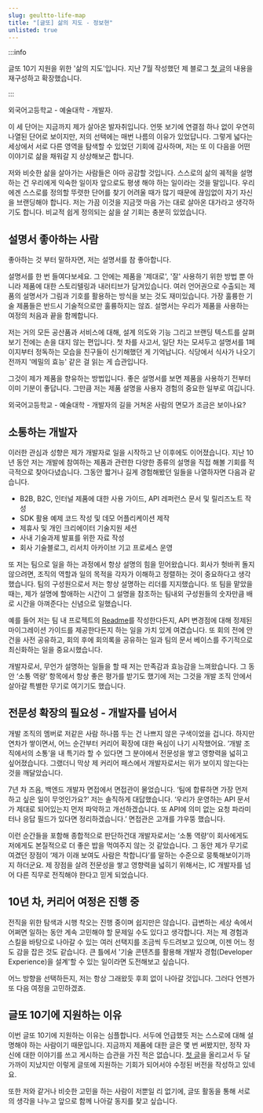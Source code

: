 ```yaml
---
slug: geultto-life-map
title: "[글또] 삶의 지도 - 정보현"
unlisted: true
---
```


:::info

글또 10기 지원을 위한 '삶의 지도'입니다.
지난 7월 작성했던 제 블로그 [첫 글](first-post)의 내용을 재구성하고 확장했습니다.

:::

외국어고등학교 - 예술대학 - 개발자.

이 세 단어는 지금까지 제가 살아온 발자취입니다. 언뜻 보기에 연결점 하나 없이 우연히 나열된 단어로 보이지만, 저의 선택에는 매번 나름의 이유가 있었답니다. 그렇게 넓다는 세상에서 서로 다른 영역을 탐색할 수 있었던 기회에 감사하며, 저는 또 이 다음을 어떤 이야기로 삶을 채워갈 지 상상해보곤 합니다.

저와 비슷한 삶을 살아가는 사람들은 아마 공감할 것입니다. 스스로의 삶의 궤적을 설명하는 건 우리에게 익숙한 일이자 앞으로도 평생 해야 하는 일이라는 것을 말입니다. 우리에겐 스스로를 정의할 뚜렷한 단어를 찾기 어려울 때가 많기 때문에 끊임없이 자기 자신을 브랜딩해야 합니다. 저는 가끔 이것을 지금껏 마음 가는 대로 살아온 대가라고 생각하기도 합니다. 비교적 쉽게 정의되는 삶을 살 기회는 충분히 있었습니다.

## **설명서 좋아하는 사람**

좋아하는 것 부터 말하자면, 저는 설명서를 참 좋아합니다.

설명서를 한 번 들여다보세요. 그 안에는 제품을 '제대로', '잘' 사용하기 위한 방법 뿐 아니라 제품에 대한 스토리텔링과 내러티브가 담겨있습니다. 여러 언어권으로 수출되는 제품의 설명서가 그림과 기호를 활용하는 방식을 보는 것도 재미있습니다. 가장 훌륭한 기술 제품들은 반드시 기술적으로만 훌륭하지는 않죠. 설명서는 우리가 제품을 사용하는 여정의 처음과 끝을 함께합니다.

저는 거의 모든 공산품과 서비스에 대해, 설계 의도와 기능 그리고 브랜딩 텍스트를 살펴보기 전에는 손을 대지 않는 편입니다. 첫 차를 사고서, 일단 차는 모셔두고 설명서를 1페이지부터 정독하는 모습을 친구들이 신기해했던 게 기억납니다. 식당에서 식사가 나오기 전까지 '메밀의 효능' 같은 걸 읽는 게 습관입니다.

그것이 제가 제품을 향유하는 방법입니다. 좋은 설명서를 보면 제품을 사용하기 전부터 이미 기분이 좋답니다. 그만큼 저는 제품 설명을 사용자 경험의 중요한 일부로 여깁니다.

외국어고등학교 - 예술대학 - 개발자의 길을 거쳐온 사람의 면모가 조금은 보이나요?

## 소통하는 개발자

이러한 관심과 성향은 제가 개발자로 일을 시작하고 난 이후에도 이어졌습니다. 지난 10년 동안 저는 개발에 참여하는 제품과 관련한 다양한 종류의 설명을 직접 해볼 기회를 적극적으로 찾아다녔습니다. 그동안 짧거나 길게 경험해봤던 일들을 나열하자면 다음과 같습니다.

- B2B, B2C, 인터널 제품에 대한 사용 가이드, API 레퍼런스 문서 및 릴리즈노트 작성
- SDK 활용 예제 코드 작성 및 데모 어플리케이션 제작
- 제휴사 및 개인 크리에이터 기술지원 세션
- 사내 기술과제 발표를 위한 자료 작성
- 회사 기술블로그, 리서치 아카이브 기고 프로세스 운영

또 저는 팀으로 일을 하는 과정에서 항상 설명의 힘을 믿어왔습니다. 회사가 헛바퀴 돌지 않으려면, 조직의 역할과 일의 목적을 각자가 이해하고 정렬하는 것이 중요하다고 생각했습니다. 팀의 구성원으로서 저는 항상 설명하는 리더를 지지했습니다. 또 팀을 맡았을 때는, 제가 설명에 할애하는 시간이 그 설명을 참조하는 팀내외 구성원들의 숫자만큼 배로 시간을 아껴준다는 신념으로 일했습니다.

예를 들어 저는 팀 내 프로젝트의 [Readme](https://tom.preston-werner.com/2010/08/23/readme-driven-development.html)를 작성한다든지, API 변경점에 대해 정제된 마이그레이션 가이드를 제공한다든지 하는 일을 가치 있게 여겼습니다. 또 회의 전에 안건을 사전 공유하고, 회의 후에 회의록을 공유하는 일과 팀의 문서 베이스를 주기적으로 최신화하는 일을 중요시했습니다.

개발자로서, 무언가 설명하는 일들을 할 때 저는 만족감과 효능감을 느껴왔습니다. 그 동안 ‘소통 역량’ 항목에서 항상 좋은 평가를 받기도 했기에 저는 그것을 개발 조직 안에서 살아갈 특별한 무기로 여기기도 했습니다.

## 전문성 확장의 필요성 - 개발자를 넘어서

개발 조직의 멤버로 저같은 사람 하나쯤 두는 건 나쁘지 않은 구색이었을 겁니다. 하지만 연차가 쌓이면서, 어느 순간부터 커리어 확장에 대한 욕심이 나기 시작했어요. ‘개발 조직에서의 소통’을 내 특기라 할 수 있다면 그 분야에서 전문성을 쌓고 영향력을 넓히고 싶어졌습니다. 그랬더니 막상 제 커리어 패스에서 개발자로서는 위가 보이지 않는다는 것을 깨달았습니다.

7년 차 즈음, 백엔드 개발자 면접에서 면접관이 물었습니다. ‘팀에 합류하면 가장 먼저 하고 싶은 일이 무엇인가요?’ 저는 솔직하게 대답했습니다. ‘우리가 운영하는 API 문서가 제대로 되어있는지 먼저 파악하고 개선하겠습니다. 또 API에 의미 없는 요청 파라미터나 응답 필드가 있다면 정리하겠습니다.’ 면접관은 고개를 갸우뚱 했습니다.

이런 순간들을 포함해 종합적으로 판단하건대 개발자로서는 ‘소통 역량’이 회사에게도 저에게도 본질적으로 더 좋은 밥을 먹여주지 않는 것 같았습니다. 그 동안 제가 무기로 여겼던 장점이 ‘제가 이래 보여도 사람은 착합니다’를 말하는 수준으로 뭉툭해보이기까지 하더군요. 제 장점을 살려 전문성을 쌓고 영향력을 넓히기 위해서는, IC 개발자를 넘어 다른 직무로 전직해야 한다고 믿게 되었습니다.

## 10년 차, 커리어 여정은 진행 중

전직을 위한 탐색과 시행 착오는 진행 중이며 쉽지만은 않습니다. 급변하는 세상 속에서 어쩌면 일하는 동안 계속 고민해야 할 문제일 수도 있다고 생각합니다. 저는 제 경험과 스킬을 바탕으로 나아갈 수 있는 여러 선택지를 조금씩 두드려보고 있으며, 이젠 어느 정도 감을 잡은 것도 같습니다. 큰 틀에서 '기술 콘텐츠를 활용해 개발자 경험(Developer Experience)을 설계'할 수 있는 일이라면 도전해보고 싶습니다.

어느 방향을 선택하든지, 저는 항상 그래왔듯 후회 없이 나아갈 것입니다. 그러다 언젠가 또 다음 여정을 고민하겠죠.

## 글또 10기에 지원하는 이유

이번 글또 10기에 지원하는 이유는 심플합니다. 서두에 언급했듯 저는 스스로에 대해 설명해야 하는 사람이기 때문입니다. 지금까지 제품에 대한 글은 몇 번 써봤지만, 정작 자신에 대한 이야기를 쓰고 게시하는 습관을 가진 적은 없습니다. [첫 글](first-post)을 올리고서 두 달 가까이 지났지만 이렇게 글또에 지원하는 기회가 되어서야 수정된 버전을 작성하고 있네요.

또한 저와 같거나 비슷한 고민을 하는 사람이 저뿐일 리 없기에, 글또 활동을 통해 서로의 생각을 나누고 앞으로 함께 나아갈 동지를 찾고 싶습니다.
